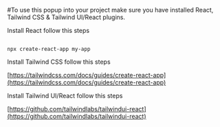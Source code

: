 #To use this popup into your project make sure you have installed React, Tailwind CSS & Tailwind UI/React plugins.

Install React follow this steps

<code>
npx create-react-app my-app
</code>


Install Tailwind CSS follow this steps

[https://tailwindcss.com/docs/guides/create-react-app](https://tailwindcss.com/docs/guides/create-react-app)

Install Tailwind UI/React follow this steps

[https://github.com/tailwindlabs/tailwindui-react](https://github.com/tailwindlabs/tailwindui-react)


